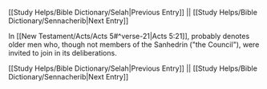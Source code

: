[[Study Helps/Bible Dictionary/Selah|Previous Entry]]  ||  [[Study Helps/Bible Dictionary/Sennacherib|Next Entry]]

 In [[New Testament/Acts/Acts 5#^verse-21|Acts 5:21]], probably denotes older men who, though not members of the Sanhedrin ("the Council"), were invited to join in its deliberations.

[[Study Helps/Bible Dictionary/Selah|Previous Entry]]  ||  [[Study Helps/Bible Dictionary/Sennacherib|Next Entry]]